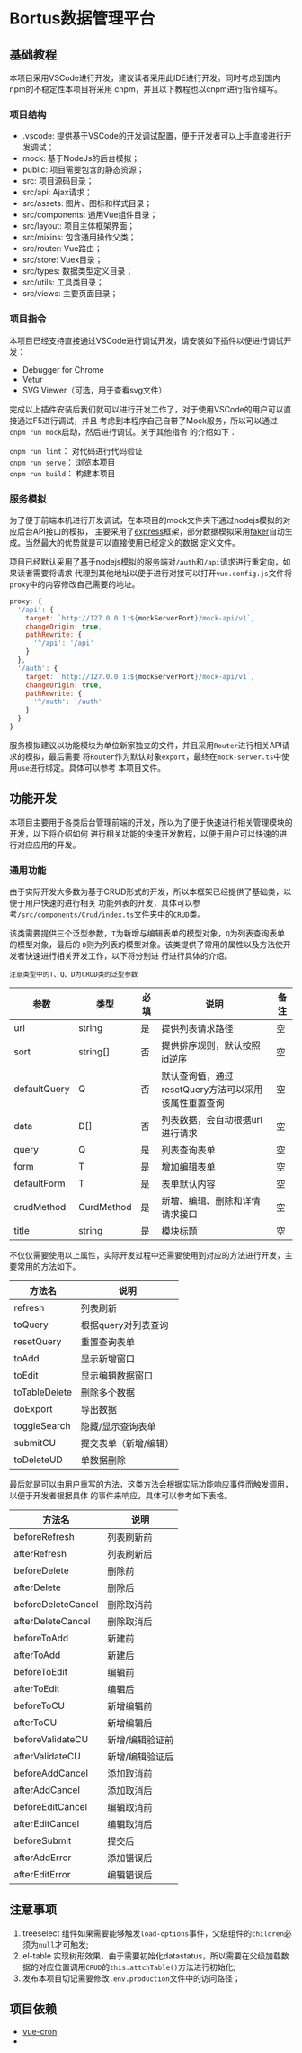 # Bortus数据管理平台

## 基础教程  

本项目采用VSCode进行开发，建议读者采用此IDE进行开发。同时考虑到国内npm的不稳定性本项目将采用
cnpm，并且以下教程也以cnpm进行指令编写。  

### 项目结构  

* .vscode: 提供基于VSCode的开发调试配置，便于开发者可以上手直接进行开发调试；    
* mock: 基于NodeJs的后台模拟；  
* public: 项目需要包含的静态资源；  
* src: 项目源码目录；  
* src/api: Ajax请求；  
* src/assets: 图片、图标和样式目录；  
* src/components: 通用Vue组件目录；  
* src/layout: 项目主体框架界面；  
* src/mixins: 包含通用操作父类；  
* src/router: Vue路由；  
* src/store: Vuex目录；  
* src/types: 数据类型定义目录；  
* src/utils: 工具类目录；  
* src/views: 主要页面目录；  

### 项目指令  

本项目已经支持直接通过VSCode进行调试开发，请安装如下插件以便进行调试开发：  

* Debugger for Chrome  
* Vetur  
* SVG Viewer（可选，用于查看svg文件）  

完成以上插件安装后我们就可以进行开发工作了，对于使用VSCode的用户可以直接通过F5进行调试，并且
考虑到本程序自己自带了Mock服务，所以可以通过`cnpm run mock`启动，然后进行调试。关于其他指令
的介绍如下：  

`cnpm run lint`： 对代码进行代码验证  
`cnpm run serve`： 浏览本项目  
`cnpm run build`： 构建本项目  

### 服务模拟  

为了便于前端本机进行开发调试，在本项目的mock文件夹下通过nodejs模拟的对应后台API接口的模拟，
主要采用了[express](https://github.com/expressjs/express)框架，部分数据模拟采用[faker](https://github.com/Marak/faker.js)自动生成。当然最大的优势就是可以直接使用已经定义的数据
定义文件。  

项目已经默认采用了基于nodejs模拟的服务端对`/auth`和`/api`请求进行重定向，如果读者需要将请求
代理到其他地址以便于进行对接可以打开`vue.config.js`文件将`proxy`中的内容修改自己需要的地址。  

```javascript
proxy: {
  '/api': {
    target: `http://127.0.0.1:${mockServerPort}/mock-api/v1`,
    changeOrigin: true,
    pathRewrite: {
      '^/api': '/api'
    }
  },
  '/auth': {
    target: `http://127.0.0.1:${mockServerPort}/mock-api/v1`,
    changeOrigin: true,
    pathRewrite: {
      '^/auth': '/auth'
    }
  }
}
```  

服务模拟建议以功能模块为单位新家独立的文件，并且采用`Router`进行相关API请求的模拟，最后需要
将`Router`作为默认对象`export`，最终在`mock-server.ts`中使用`use`进行绑定。具体可以参考
本项目文件。  

## 功能开发  

本项目主要用于各类后台管理前端的开发，所以为了便于快速进行相关管理模块的开发，以下将介绍如何
进行相关功能的快速开发教程，以便于用户可以快速的进行对应应用的开发。  

### 通用功能  

由于实际开发大多数为基于CRUD形式的开发，所以本框架已经提供了基础类，以便于用户快速的进行相关
功能列表的开发，具体可以参考`/src/components/Crud/index.ts`文件夹中的`CRUD`类。  

该类需要提供三个泛型参数，`T`为新增与编辑表单的模型对象，`Q`为列表查询表单的模型对象，最后的
`D`则为列表的模型对象。该类提供了常用的属性以及方法使开发者快速进行相关开发工作，以下将分别进
行进行具体的介绍。  

`注意类型中的T、Q、D为CRUD类的泛型参数`  

| 参数 | 类型 | 必填 | 说明 | 备注 |
| ---- | ---- | ---- | ---- | ---- |
| url | string | 是 | 提供列表请求路径 | 空 |
| sort | string[] | 否 | 提供排序规则，默认按照id逆序 | 空 |
| defaultQuery | Q | 否 | 默认查询值，通过resetQuery方法可以采用该属性重置查询 | 空 |
| data | D[] | 否 | 列表数据，会自动根据url进行请求 | 空 |
| query | Q | 是 | 列表查询表单 | 空 |
| form | T | 是 | 增加编辑表单 | 空 |
| defaultForm | T | 是 | 表单默认内容 | 空 |
| crudMethod | CurdMethod<T> | 是 | 新增、编辑、删除和详情请求接口 | 空 |
| title | string | 是 | 模块标题 | 空 |

不仅仅需要使用以上属性，实际开发过程中还需要使用到对应的方法进行开发，主要常用的方法如下。  

| 方法名 | 说明 |
| ----- | ----- |
| refresh | 列表刷新 |
| toQuery | 根据query对列表查询 |
| resetQuery | 重置查询表单 |
| toAdd | 显示新增窗口 |
| toEdit | 显示编辑数据窗口 |
| toTableDelete | 删除多个数据 |
| doExport | 导出数据 |
| toggleSearch | 隐藏/显示查询表单 |
| submitCU | 提交表单（新增/编辑）|
| toDeleteUD | 单数据删除 |

最后就是可以由用户重写的方法，这类方法会根据实际功能响应事件而触发调用，以便于开发者根据具体
的事件来响应，具体可以参考如下表格。  

| 方法名 | 说明 |
| ---- | ---- |
| beforeRefresh | 列表刷新前 |
| afterRefresh | 列表刷新后 |
| beforeDelete | 删除前 |
| afterDelete | 删除后 |
| beforeDeleteCancel | 删除取消前 |
| afterDeleteCancel | 删除取消后 |
| beforeToAdd | 新建前 |
| afterToAdd | 新建后 |
| beforeToEdit | 编辑前 |
| afterToEdit | 编辑后 |
| beforeToCU | 新增编辑前 |
| afterToCU | 新增编辑后 |
| beforeValidateCU | 新增/编辑验证前 |
| afterValidateCU | 新增/编辑验证后 |
| beforeAddCancel | 添加取消前 |
| afterAddCancel | 添加取消后 |
| beforeEditCancel | 编辑取消前 |
| afterEditCancel | 编辑取消后 |
| beforeSubmit | 提交后 |
| afterAddError | 添加错误后 |
| afterEditError | 编辑错误后 |

## 注意事项  

1. treeselect 组件如果需要能够触发`load-options`事件，父级组件的`children`必须为`null`才可触发;   
2. el-table 实现树形效果，由于需要初始化datastatus，所以需要在父级加载数据的对应位置调用`CRUD`的`this.attchTable()`方法进行初始化;  
3. 发布本项目切记需要修改`.env.production`文件中的访问路径；  

## 项目依赖  

* [vue-cron](https://github.com/1615450788/vue-cron)  
* 
